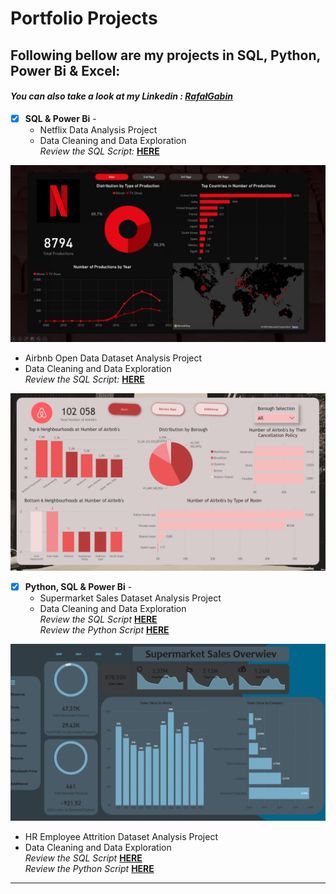 # Portfolio Projects
## Following bellow are my projects in SQL, Python, Power Bi & Excel: <br />
#### *You can also take a look at my Linkedin : [RafałGabin](https://www.linkedin.com/in/rafał-gabin-4a144a250/)* <br />



- [x] **SQL & Power Bi** - 
  - Netflix Data Analysis Project<br />
  - Data Cleaning and Data Exploration <br />
*Review the SQL Script:* **[HERE](https://github.com/Rafalgabin/PortfolioProjects/blob/main/Netflix)**<br />

![Netflix Dashboard](visuals/Netflix1.jpg)

  - Airbnb Open Data Dataset Analysis Project <br />
  - Data Cleaning and Data Exploration <br />
*Review the SQL Script:* **[HERE](https://github.com/Rafalgabin/PortfolioProjects/blob/main/Airbnb_Open_DataProject)**<br />

![Airbnb Dashboard](visuals/Airbnb1.png)


- [x] **Python, SQL & Power Bi** - 
  - Supermarket Sales Dataset Analysis Project <br />
  - Data Cleaning and Data Exploration <br />
*Review the SQL Script* **[HERE](https://github.com/Rafalgabin/PortfolioProjects/blob/main/Supermarket_Sales)**<br />
*Review the Python Script* **[HERE](https://github.com/Rafalgabin/PortfolioProjects/blob/main/Supermarket_Sales%20Python.ipynb)**<br />

![Supermarket Sales Dashboard](visuals/Supermarket_sales1.png)

  - HR Employee Attrition Dataset Analysis Project <br />
  - Data Cleaning and Data Exploration <br />
*Review the SQL Script* **[HERE](https://github.com/Rafalgabin/PortfolioProjects/blob/main/Supermarket_Sales)**<br />
*Review the Python Script* **[HERE](https://github.com/Rafalgabin/PortfolioProjects/blob/main/Supermarket_Sales%20Python.ipynb)**<br />


--------------------------------------------------------------------------------------------------------------------------------------------------------------------------------
